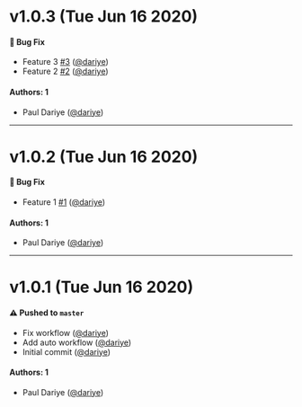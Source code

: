# v1.0.3 (Tue Jun 16 2020)

#### 🐛 Bug Fix

- Feature 3 [#3](https://github.com/dariye/test-automated-release/pull/3) ([@dariye](https://github.com/dariye))
- Feature 2 [#2](https://github.com/dariye/test-automated-release/pull/2) ([@dariye](https://github.com/dariye))

#### Authors: 1

- Paul Dariye ([@dariye](https://github.com/dariye))

---

# v1.0.2 (Tue Jun 16 2020)

#### 🐛 Bug Fix

- Feature 1 [#1](https://github.com/dariye/test-automated-release/pull/1) ([@dariye](https://github.com/dariye))

#### Authors: 1

- Paul Dariye ([@dariye](https://github.com/dariye))

---

# v1.0.1 (Tue Jun 16 2020)

#### ⚠️ Pushed to `master`

- Fix workflow ([@dariye](https://github.com/dariye))
- Add auto workflow ([@dariye](https://github.com/dariye))
- Initial commit ([@dariye](https://github.com/dariye))

#### Authors: 1

- Paul Dariye ([@dariye](https://github.com/dariye))
